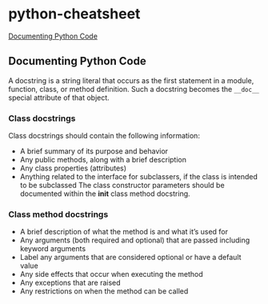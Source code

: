 # python-cheatsheet

[Documenting Python Code](#documenting-python-code)

## Documenting Python Code
A docstring is a string literal that occurs as the first statement in a module, function, class, 
or method definition. Such a docstring becomes the `__doc__` special attribute of that object.
### Class docstrings
Class docstrings should contain the following information:

* A brief summary of its purpose and behavior
* Any public methods, along with a brief description
* Any class properties (attributes)
* Anything related to the interface for subclassers, if the class is intended to be subclassed
The class constructor parameters should be documented within the __init__ class method docstring.

### Class method docstrings 
* A brief description of what the method is and what it’s used for
* Any arguments (both required and optional) that are passed including keyword arguments
* Label any arguments that are considered optional or have a default value
* Any side effects that occur when executing the method
* Any exceptions that are raised
* Any restrictions on when the method can be called
